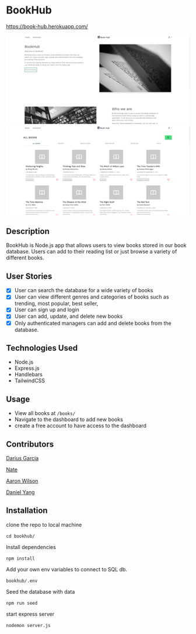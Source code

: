 # BookHub

https://book-hub.herokuapp.com/

![Screenshot of the homepage](./public/images/homepage.png)
![Screenshot of all books page](./public/images/books-page.png)

## Description

BookHub is Node.js app that allows users to view books stored in our book database. Users can add to their reading list or just browse a variety of different books.

## User Stories

- [x] User can search the database for a wide variety of books
- [x] User can view different genres and categories of books such as trending, most popular, best seller,
- [x] User can sign up and login
- [x] User can add, update, and delete new books
- [x] Only authenticated managers can add and delete books from the database.

## Technologies Used

- Node.js
- Express.js
- Handlebars
- TailwindCSS

## Usage

- View all books at `/books/`
- Navigate to the dashboard to add new books
- create a free account to have access to the dashboard

## Contributors

[Darius Garcia](https://github.com/dariusgarcia/)

[Nate](https://github.com/ndifiori)

[Aaron Wilson](https://github.com/a-wilson-96)

[Daniel Yang](https://github.com/danielshang11)

## Installation

clone the repo to local machine

```
cd bookhub/
```

Install dependencies

```
npm install
```

Add your own env variables to connect to SQL db.

```
bookhub/.env
```

Seed the database with data

```
npm run seed
```

start express server

```
nodemon server.js
```
